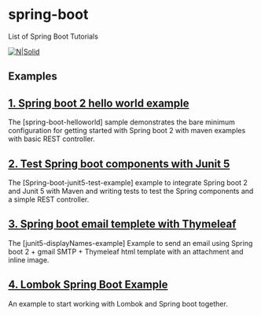 # spring-boot
List of Spring Boot Tutorials

[![N|Solid](https://javabydeveloper.com/wp-content/uploads/2017/08/Untitled-5.png)](https://javabydeveloper.com/category/spring-boot/)

## Examples
## [1. Spring boot 2 hello world example](https://javabydeveloper.com/spring-boot-hello-world-example-rest/)
The [spring-boot-helloworld] sample demonstrates the bare minimum configuration for getting started with Spring boot 2 with maven examples with basic REST controller.

## [2. Test Spring boot components with Junit 5](https://javabydeveloper.com/spring-boot-junit-5-test-example/)
The [Spring-boot-junit5-test-example] example to integrate Spring boot 2 and Junit 5 with Maven and writing tests to test the Spring components and a simple REST controller.

## [3. Spring boot email templete with Thymeleaf](https://javabydeveloper.com/spring-boot-email-template/)
The [junit5-displayNames-example] Example to send an email using Spring boot 2 + gmail SMTP + Thymeleaf html template with an attachment and inline image.

## [4. Lombok Spring Boot Example](https://javabydeveloper.com/lombok-spring-boot-example/)
An example to start working with Lombok and Spring boot together.
